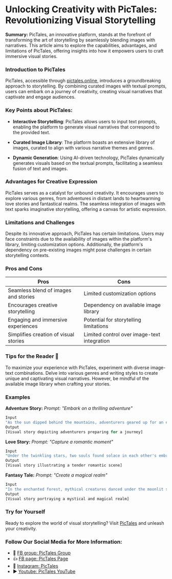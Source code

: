 # Unlocking Creativity with PicTales: Revolutionizing Visual Storytelling

**Summary:** PicTales, an innovative platform, stands at the forefront of transforming the art of storytelling by seamlessly blending images with narratives. This article aims to explore the capabilities, advantages, and limitations of PicTales, offering insights into how it empowers users to craft immersive visual stories.

### Introduction to PicTales

PicTales, accessible through [pictales.online](https://pictales.online/), introduces a groundbreaking approach to storytelling. By combining curated images with textual prompts, users can embark on a journey of creativity, creating visual narratives that captivate and engage audiences.

### Key Points about PicTales:

- **Interactive Storytelling**: PicTales allows users to input text prompts, enabling the platform to generate visual narratives that correspond to the provided text.
  
- **Curated Image Library**: The platform boasts an extensive library of images, curated to align with various narrative themes and genres.
  
- **Dynamic Generation**: Using AI-driven technology, PicTales dynamically generates visuals based on the textual prompts, facilitating a seamless fusion of text and images.

### Advantages for Creative Expression

PicTales serves as a catalyst for unbound creativity. It encourages users to explore various genres, from adventures in distant lands to heartwarming love stories and fantastical realms. The seamless integration of images with text sparks imaginative storytelling, offering a canvas for artistic expression.

### Limitations and Challenges

Despite its innovative approach, PicTales has certain limitations. Users may face constraints due to the availability of images within the platform's library, limiting customization options. Additionally, the platform's dependency on pre-existing images might pose challenges in certain storytelling contexts.

### Pros and Cons

| Pros                                 | Cons                                        |
|--------------------------------------|----------------------------------------------|
| Seamless blend of images and stories | Limited customization options                 |
| Encourages creative storytelling     | Dependency on available image library         |
| Engaging and immersive experiences   | Potential for storytelling limitations        |
| Simplifies creation of visual stories| Limited control over image-text integration  |

### Tips for the Reader 📘

To maximize your experience with PicTales, experiment with diverse image-text combinations. Delve into various genres and writing styles to create unique and captivating visual narratives. However, be mindful of the available image library when crafting your stories.

### Examples

**Adventure Story:**
*Prompt: "Embark on a thrilling adventure"*
```dart
Input
"As the sun dipped behind the mountains, adventurers geared up for an expedition into the unknown."
Output
[Visual story depicting adventurers preparing for a journey]
```

**Love Story:**
*Prompt: "Capture a romantic moment"*
```dart
Input
"Under the twinkling stars, two souls found solace in each other's embrace."
Output
[Visual story illustrating a tender romantic scene]
```

**Fantasy Tale:**
*Prompt: "Create a magical realm"*
```dart
Input
"In the enchanted forest, mythical creatures danced under the moonlit sky."
Output
[Visual story portraying a mystical and magical realm]
```

### Try for Yourself

Ready to explore the world of visual storytelling? Visit [PicTales](https://pictales.online/) and unleash your creativity.

### Follow Our Social Media for More Information:

- 📘 [FB group: PicTales Group](https://www.facebook.com/groups/trionxai)
- 👍 [FB page: PicTales Page](https://www.facebook.com/ai.trionxai)
- 📸 [Instagram: PicTales](https://www.instagram.com/trionxai/)
- ▶️ [Youtube: PicTales YouTube](https://www.youtube.com/@robotdocs/)